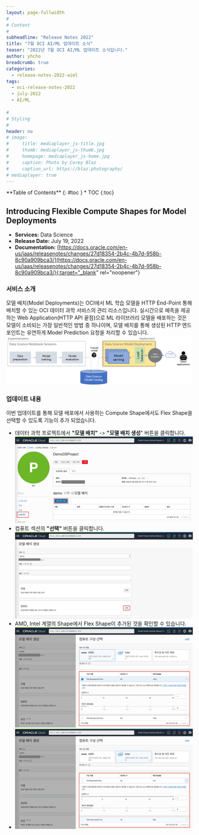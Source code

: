 ```yaml
---
layout: page-fullwidth
#
# Content
#
subheadline: "Release Notes 2022"
title: "7월 OCI AI/ML 업데이트 소식"
teaser: "2022년 7월 OCI AI/ML 업데이트 소식입니다."
author: yhcho
breadcrumb: true
categories:
  - release-notes-2022-aiml
tags:
  - oci-release-notes-2022
  - july-2022
  - AI/ML
  
#
# Styling
#
header: no
# image:
#     title: mediaplayer_js-title.jpg
#     thumb: mediaplayer_js-thumb.jpg
#     homepage: mediaplayer_js-home.jpg
#     caption: Photo by Corey Blaz
#     caption_url: https://blaz.photography/
# mediaplayer: true
---
```

 
<div class="panel radius" markdown="1">
**Table of Contents**
{: #toc }
*  TOC
{:toc}
</div>

## Introducing Flexible Compute Shapes for Model Deployments
* **Services:** Data Science
* **Release Date:** July 19, 2022
* **Documentation:** [https://docs.oracle.com/en-us/iaas/releasenotes/changes/27d18354-2b4c-4b7d-958b-8c90a909bca3/](https://docs.oracle.com/en-us/iaas/releasenotes/changes/27d18354-2b4c-4b7d-958b-8c90a909bca3/){:target="_blank" rel="noopener"}

### 서비스 소개
모델 배치(Model Deployments)는 OCI에서 ML 학습 모델을 HTTP End-Point 통해 배치할 수 있는 OCI 데이터 과학 서비스의 관리 리소스입니다. 
실시간으로 예측을 제공하는 Web Application(HTTP API 끝점)으로 ML 라이브러리 모델을 배포하는 것은 모델이 소비되는 가장 일반적인 방법 중 하나이며, 모델 배치를 통해 생성된 HTTP 엔드포인트는 유연하게 Model Prediction 요청을 처리할 수 있습니다.   
![](/assets/img/aiml/2022/oci-202207-release-flow-to-deploy.png " ")

### 업데이트 내용
이번 업데이트를 통해 모델 배포에서 사용하는 Compute Shape에서도 Flex Shape을 선택할 수 있도록 기능이 추가 되었습니다.
- 데이터 과학 프로젝트에서 **"모델 배치"** -> **"모델 배치 생성**" 버튼을 클릭합니다.
  ![](/assets/img/aiml/2022/oci-202207-release-md-1.png " ")
- 컴퓨트 섹션의 **"선택"** 버튼을 클릭합니다.
  ![](/assets/img/aiml/2022/oci-202207-release-md-2.png " ")
- AMD, Intel 계열의 Shape에서 Flex Shape이 추가된 것을 확인할 수 있습니다.
  ![](/assets/img/aiml/2022/oci-202207-release-md-3.png " ")
- ![](/assets/img/aiml/2022/oci-202207-release-md-4.png " ")
